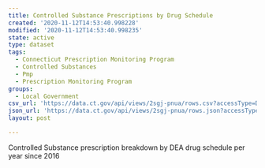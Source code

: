 ```yaml
---
title: Controlled Substance Prescriptions by Drug Schedule
created: '2020-11-12T14:53:40.998228'
modified: '2020-11-12T14:53:40.998235'
state: active
type: dataset
tags:
  - Connecticut Prescription Monitoring Program
  - Controlled Substances
  - Pmp
  - Prescription Monitoring Program
groups:
  - Local Government
csv_url: 'https://data.ct.gov/api/views/2sgj-pnua/rows.csv?accessType=DOWNLOAD'
json_url: 'https://data.ct.gov/api/views/2sgj-pnua/rows.json?accessType=DOWNLOAD'
layout: post

---
```

Controlled Substance prescription breakdown by DEA drug schedule per year since 2016
